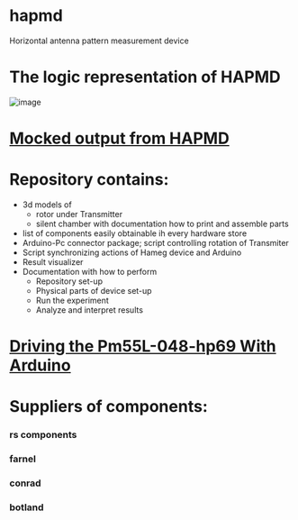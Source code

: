 # hapmd
Horizontal antenna pattern measurement device

# The logic representation of HAPMD 
![image](https://user-images.githubusercontent.com/57156673/188265077-9666d72b-4701-4fcd-a90a-da028fa22bf0.png)

# [Mocked output from HAPMD](doc/2022_11_07_10_24_30_apm_plot.pdf)

# Repository contains:
  - 3d models of 
    - rotor under Transmitter
    - silent chamber
    with documentation how to print and assemble parts
  - list of components easily obtainable ih every hardware store 
  - Arduino-Pc connector package; script controlling rotation of Transmiter
  - Script synchronizing actions of Hameg device and Arduino
  - Result visualizer
  - Documentation with how to perform
    - Repository set-up
    - Physical parts of device set-up
    - Run the experiment
    - Analyze and interpret results

# [Driving the Pm55L-048-hp69 With Arduino](https://www.instructables.com/Driving-the-pm55L-048-hp69-with-Arduino/)



# Suppliers of components:
  ### rs components
  ### farnel
  ### conrad 
  ### botland
  